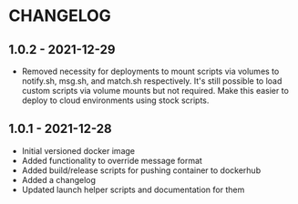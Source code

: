 # CHANGELOG

## 1.0.2 - 2021-12-29

- Removed necessity for deployments to mount scripts via volumes to notify.sh,
  msg.sh, and match.sh respectively. It's still possible to load custom scripts
  via volume mounts but not required. Make this easier to deploy to cloud
  environments using stock scripts.

## 1.0.1 - 2021-12-28

- Initial versioned docker image
- Added functionality to override message format
- Added build/release scripts for pushing container to dockerhub
- Added a changelog
- Updated launch helper scripts and documentation for them
